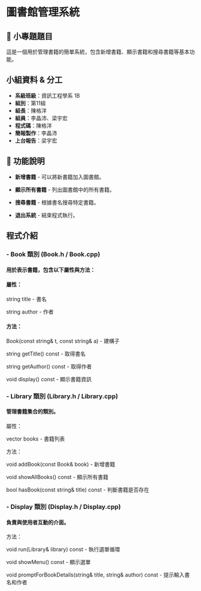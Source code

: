 # 圖書館管理系統

## 📝 小專題題目
這是一個用於管理書籍的簡單系統，包含新增書籍、顯示書籍和搜尋書籍等基本功能。

## 小組資料 & 分工

- **系級班級**：資訊工程學系 1B  
- **組別**：第11組  
- **組長**：陳格洋  
- **組員**：李晶沛、梁宇宏  
- **程式碼**：陳格洋
- **簡報製作**：李晶沛
- **上台報告**：梁宇宏

## 🚀 功能說明

- **新增書籍** - 可以將新書籍加入圖書館。

- **顯示所有書籍** - 列出圖書館中的所有書籍。

- **搜尋書籍** - 根據書名搜尋特定書籍。

- **退出系統** - 結束程式執行。

## 程式介紹
### - **Book 類別 (Book.h / Book.cpp)**
#### 用於表示書籍，包含以下屬性與方法：

#### 屬性：

string title - 書名

string author - 作者

#### 方法：

Book(const string& t, const string& a) - 建構子

string getTitle() const - 取得書名

string getAuthor() const - 取得作者

void display() const - 顯示書籍資訊

### - **Library 類別 (Library.h / Library.cpp)**
#### 管理書籍集合的類別。

屬性：

vector<Book> books - 書籍列表

方法：

void addBook(const Book& book) - 新增書籍

void showAllBooks() const - 顯示所有書籍

bool hasBook(const string& title) const - 判斷書籍是否存在

### - **Display 類別 (Display.h / Display.cpp)**
#### 負責與使用者互動的介面。

方法：

void run(Library& library) const - 執行選單循環

void showMenu() const - 顯示選單

void promptForBookDetails(string& title, string& author) const - 提示輸入書名和作者




